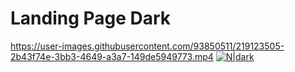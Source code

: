 # Landing Page Dark

https://user-images.githubusercontent.com/93850511/219123505-2b43f74e-3bb3-4649-a3a7-149de5949773.mp4
[![N|dark](https://res.cloudinary.com/diqy9grnq/image/upload/v1678568991/logos/fly_xqvkin.png)](https://kamblack66.github.io/landing-page-dark/)
